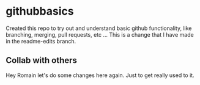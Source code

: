 # githubbasics
Created this repo to try out and understand basic github functionality, like branching, merging, pull requests, etc ... 
This is a change that I have made in the readme-edits branch.

## Collab with others

Hey Romain let's do some changes here again. Just to get really used to it. 

